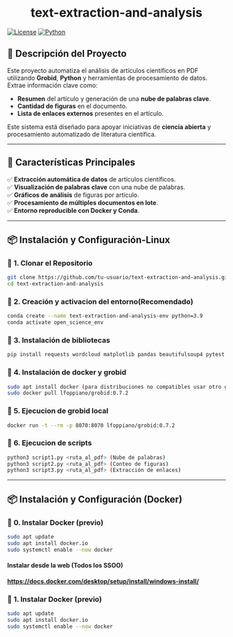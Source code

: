 <h1 align="center"> text-extraction-and-analysis </h1> 

[![License](https://img.shields.io/badge/license-GNU-blue.svg)](LICENSE)
[![Python](https://img.shields.io/badge/Python-3.12.7-yellow.svg)](https://www.python.org/)

## 📖 Descripción del Proyecto

Este proyecto automatiza el análisis de artículos científicos en PDF utilizando **Grobid**, **Python** y herramientas de procesamiento de datos. Extrae información clave como:
- **Resumen** del artículo y generación de una **nube de palabras clave**.
- **Cantidad de figuras** en el documento.
- **Lista de enlaces externos** presentes en el artículo.

Este sistema está diseñado para apoyar iniciativas de **ciencia abierta** y procesamiento automatizado de literatura científica.

---

## 🚀 Características Principales

✅ **Extracción automática de datos** de artículos científicos.  
✅ **Visualización de palabras clave** con una nube de palabras.  
✅ **Gráficos de análisis** de figuras por artículo.  
✅ **Procesamiento de múltiples documentos en lote**.  
✅ **Entorno reproducible con Docker y Conda**.  

---

## 📦 Instalación y Configuración-Linux

### 🔹 **1. Clonar el Repositorio**
```bash
git clone https://github.com/tu-usuario/text-extraction-and-analysis.git
cd text-extraction-and-analysis
```
### 🔹 **2. Creación y activacion del entorno(Recomendado)**
```bash
conda create --name text-extraction-and-analysis-env python=3.9
conda activate open_science_env
```
### 🔹 **3. Instalación de bibliotecas**
```bash
pip install requests wordcloud matplotlib pandas beautifulsoup4 pytest wordcloud lxml
```
### 🔹 **4. Instalación de docker y grobid**
```bash
sudo apt install docker (para distribuciones no compatibles usar otro gestor de paquetes)
sudo docker pull lfoppiano/grobid:0.7.2
```
### 🔹 **5. Ejecucion de grobid local**
```bash
docker run -t --rm -p 8070:8070 lfoppiano/grobid:0.7.2
```
### 🔹 **6. Ejecucion de scripts**
```bash
python3 script1.py <ruta_al_pdf> (Nube de palabras)
python3 script2.py <ruta_al_pdf> (Conteo de figuras)
python3 script3.py <ruta_al_pdf> (Extracción de enlaces)
```

---

## 📦 Instalación y Configuración (Docker)

### 🔹 **0. Instalar Docker (previo)**
```bash
sudo apt update
sudo apt install docker.io
sudo systemctl enable --now docker
```
#### Instalar desde la web (Todos los SSOO)
#### https://docs.docker.com/desktop/setup/install/windows-install/

### 🔹 **1. Instalar Docker (previo)**
```bash
sudo apt update
sudo apt install docker.io
sudo systemctl enable --now docker
```